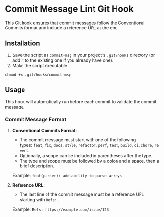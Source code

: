 # **Commit Message Lint Git Hook**

This Git hook ensures that commit messages follow the Conventional Commits format and include a reference URL at the end.

## **Installation**

1. Save the script as `commit-msg` in your project's `.git/hooks` directory (or add it to the existing one if you already have one).
2. Make the script executable

```bash
chmod +x .git/hooks/commit-msg
```

## **Usage**

This hook will automatically run before each commit to validate the commit message.

### **Commit Message Format**

1. **Conventional Commits Format**:
    - The commit message must start with one of the following types: `feat`, `fix`, `docs`, `style`, `refactor`, `perf`, `test`, `build`, `ci`, `chore`, `revert`.
    - Optionally, a scope can be included in parentheses after the type.
    - The type and scope must be followed by a colon and a space, then a brief description.
    
    Example: `feat(parser): add ability to parse arrays`
    
2. **Reference URL**:
    - The last line of the commit message must be a reference URL starting with `Refs:` .
    
    Example: `Refs: https://example.com/issue/123`
